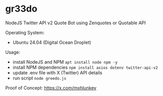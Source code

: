 # gr33do
NodeJS Twitter API v2 Quote Bot using Zenquotes or Quotable API

Operating System:
* Ubuntu 24.04 (Digital Ocean Droplet)

Usage:
* install NodeJS and NPM `apt install node npm -y`
* install NPM dependencies `npm install axios dotenv twitter-api-v2`
* update .env file with X (Twitter) API details
* run script `node greedo.js`

Proof of Concept: 
https://x.com/mxhlunkey 
